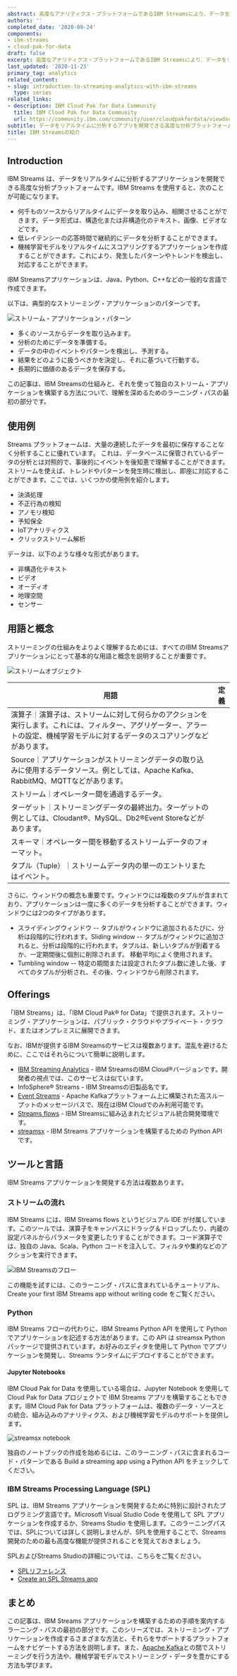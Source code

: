 ```yaml
---
abstract: 高度なアナリティクス・プラットフォームであるIBM Streamsにより、データをリアルタイムに分析するアプリを開発する方法をご紹介します。
authors: ''
completed_date: '2020-09-24'
components:
- ibm-streams
- cloud-pak-for-data
draft: false
excerpt: 高度なアナリティクス・プラットフォームであるIBM Streamsにより、データをリアルタイムに分析するアプリを開発する方法をご紹介します。
last_updated: '2020-11-23'
primary_tag: analytics
related_content:
- slug: introduction-to-streaming-analytics-with-ibm-streams
  type: series
related_links:
- description: IBM Cloud Pak for Data Community
  title: IBM Cloud Pak for Data Community
  url: https://community.ibm.com/community/user/cloudpakfordata/viewdocument/resources-for-streams-developers
subtitle: データをリアルタイムに分析するアプリを開発できる高度な分析プラットフォーム
title: IBM Streamsの紹介
---
```


## Introduction

IBM Streams は、データをリアルタイムに分析するアプリケーションを開発できる高度な分析プラットフォームです。IBM Streams を使用すると、次のことが可能になります。

* 何千ものソースからリアルタイムにデータを取り込み、相関させることができます。データ形式は、構造化または非構造化のテキスト、画像、ビデオなどです。
* 低レイテンシーの応答時間で継続的にデータを分析することができます。
* 機械学習モデルをリアルタイムにスコアリングするアプリケーションを作成することができます。これにより、発生したパターンやトレンドを検出し、対応することができます。

IBM Streamsアプリケーションは、Java、Python、C++などの一般的な言語で作成できます。

以下は、典型的なストリーミング・アプリケーションのパターンです。

![ストリーム・アプリケーション・パターン](images/streams-app-pattern.png)

* 多くのソースからデータを取り込みます。
* 分析のためにデータを準備する。
* データの中のイベントやパターンを検出し、予測する。
* 結果をどのように扱うべきかを決定し、それに基づいて行動する。
* 長期的に価値のあるデータを保存する。

この記事は、IBM Streamsの仕組みと、それを使って独自のストリーム・アプリケーションを構築する方法について、理解を深めるためのラーニング・パスの最初の部分です。

## 使用例

Streams プラットフォームは、大量の連続したデータを最初に保存することなく分析することに優れています。  これは、データベースに保管されているデータの分析とは対照的で、事後的にイベントを後知恵で理解することができます。ストリームを使えば、トレンドやパターンを発生時に検出し、即座に対応することができます。ここでは、いくつかの使用例を紹介します。

* 決済処理
* 不正行為の検知
* アノモリ検知
* 予知保全
* IoTアナリティクス
* クリックストリーム解析

データは、以下のような様々な形式があります。

* 非構造化テキスト
* ビデオ
* オーディオ
* 地理空間
* センサー

##  用語と概念

ストリーミングの仕組みをよりよく理解するためには、すべてのIBM Streamsアプリケーションにとって基本的な用語と概念を説明することが重要です。

![ストリームオブジェクト](images/stream-objects.png)

| 用語 | 定義 |
| --- | --- |
| 演算子｜演算子は、ストリームに対して何らかのアクションを実行します。これには、フィルター、アグリゲーター、アラートの設定、機械学習モデルに対するデータのスコアリングなどがあります。|
| Source｜アプリケーションがストリーミングデータの取り込みに使用するデータソース。例としては、Apache Kafka、RabbitMQ、MQTTなどがあります。|
| ストリーム｜オペレーター間を通過するデータ。  |
| ターゲット｜ストリーミングデータの最終出力。ターゲットの例としては、Cloudant&reg;、MySQL、Db2&reg;Event Storeなどがあります。  
| スキーマ｜オペレーター間を移動するストリームデータのフォーマット。|
| タプル（Tuple）｜ストリームデータ内の単一のエントリまたはイベント。|

さらに、ウィンドウの概念も重要です。ウィンドウには複数のタプルが含まれており、アプリケーションは一度に多くのデータを分析することができます。ウィンドウには2つのタイプがあります。

* スライディングウィンドウ -- タプルがウィンドウに追加されるたびに、分析は段階的に行われます。Sliding window -- タプルがウィンドウに追加されると、分析は段階的に行われます。タプルは、新しいタプルが到着するか、一定期間後に個別に削除されます。  移動平均によく使用されます。
* Tumbling window -- 特定の期間または設定されたタプル数に達した後、すべてのタプルが分析され、その後、ウィンドウから削除されます。

## Offerings

「IBM Streams」は、「IBM Cloud Pak&reg; for Data」で提供されます。ストリーミング・アプリケーションは、パブリック・クラウドやプライベート・クラウド、またはオンプレミスに展開できます。

なお、IBMが提供するIBM Streamsのサービスは複数あります。混乱を避けるために、ここではそれらについて簡単に説明します。

* [IBM Streaming Analytics](https://cloud.ibm.com/catalog/services/streaming-analytics?cm_sp=ibmdev-_-developer-articles-_-cloudreg) - IBM StreamsのIBM Cloud&reg;バージョンです。開発者の視点では、このサービスは似ています。
* InfoSphere&reg; Streams - IBM Streamsの旧製品名です。
* [Event Streams](https://cloud.ibm.com/catalog/services/event-streams?cm_sp=ibmdev-_-developer-articles-_-cloudreg) - Apache Kafkaプラットフォーム上に構築された高スループットのメッセージバスで、現在はIBM Cloudでのみ利用可能です。
* [Streams flows](https://developer.ibm.com/streamsdev/docs/category/streams-flows/) - IBM Streamsに組み込まれたビジュアル統合開発環境です。
* [streamsx](https://pypi.org/project/streamsx/) - IBM Streams アプリケーションを構築するための Python API です。

## ツールと言語

IBM Streams アプリケーションを開発する方法は複数あります。

### ストリームの流れ

IBM Streams には、IBM Streams flows というビジュアル IDE が付属しています。このツールでは、演算子をキャンバスにドラッグ＆ドロップしたり、内蔵の設定パネルからパラメータを変更したりすることができます。コード演算子では、独自の Java、Scala、Python コードを注入して、フィルタや集約などのアクションを実行できます。

![IBM Streamsのフロー](images/streams-flows.png)

この機能を試すには、このラーニング・パスに含まれているチュートリアル、Create your first IBM Streams app without writing code をご覧ください。

### Python

IBM Streams フローの代わりに、IBM Streams Python API を使用して Python でアプリケーションを記述する方法があります。この API は streamsx Python パッケージで提供されています。お好みのエディタを使用して Python でアプリケーションを開発し、Streams ランタイムにデプロイすることができます。

#### Jupyter Notebooks

IBM Cloud Pak for Data を使用している場合は、Jupyter Notebook を使用して Cloud Pak for Data プロジェクトで IBM Streams アプリを構築することもできます。IBM Cloud Pak for Data プラットフォームは、複数のデータ・ソースとの統合、組み込みのアナリティクス、および機械学習モデルのサポートを提供します。

![streamsx notebook](images/streamsx-notebook.png)

独自のノートブックの作成を始めるには、このラーニング・パスに含まれるコード・パターンである Build a streaming app using a Python API をチェックしてください。

### IBM Streams Processing Language (SPL)

SPL は、IBM Streams アプリケーションを開発するために特別に設計されたプログラミング言語です。Microsoft Visual Studio Code を使用して SPL アプリケーションを作成するか、Streams Studio を使用します。このラーニングパスでは、SPLについては詳しく説明しませんが、SPLを使用することで、Streams開発のための最も高度な機能が提供されることを覚えておきましょう。

SPLおよびStreams Studioの詳細については、こちらをご覧ください。

* [SPLリファレンス](https://www.ibm.com/support/knowledgecenter/en/SSCRJU_5.3/com.ibm.streams.splangref.doc/doc/spl-container.html)
* [Create an SPL Streams app](https://github.com/IBMStreams/streamsx.documentation/blob/gh-pages/docs/spl/quick-start/qs-0.markdown)

## まとめ

この記事は、IBM Streams アプリケーションを構築するための手順を案内するラーニング・パスの最初の部分です。このシリーズでは、ストリーミング・アプリケーションを作成するさまざまな方法と、それらをサポートするプラットフォームをナビゲートする方法を説明します。また、[Apache Kafka](https://kafka.apache.org)との間でストリーミングを行う方法や、機械学習モデルでストリーミング・データを豊かにする方法も学びます。